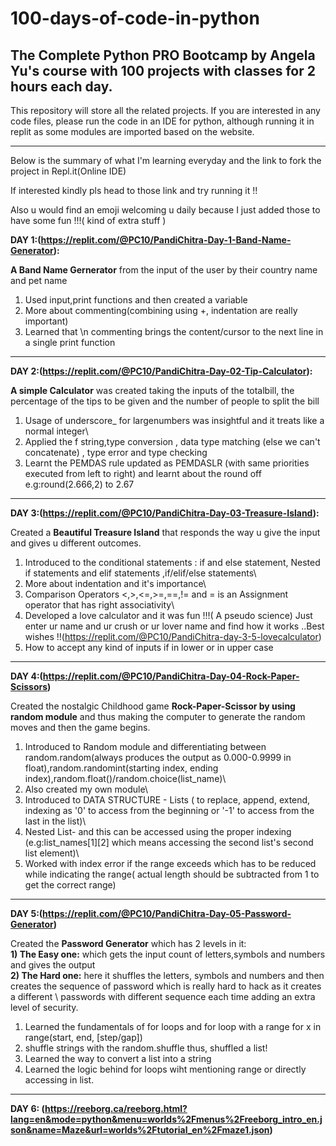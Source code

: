# 100-days-of-code-in-python
The Complete Python PRO Bootcamp by Angela Yu's course with 100 projects with classes for 2 hours each day.
-----------------------------------------------------------------------------------------------------------------------------------------------------------------------------------
This repository will store all the related projects. If you are interested in any code files, please run the code in an IDE for python, although running it in replit as some modules are imported based on the website.
___________________________________________________________________________________________________________________________________________________________________________________
Below is the summary of what I'm learning everyday and the link to fork the project in Repl.it(Online IDE)

If interested kindly pls head to those link and try running it !! 

Also u would find an emoji welcoming u daily because I just added those to have some fun !!!( kind of extra stuff )

**DAY 1:(https://replit.com/@PC10/PandiChitra-Day-1-Band-Name-Generator):**

**A Band Name Gernerator** from the input of the user by their country name and pet name
1) Used input,print functions and then created a variable
2) More about commenting(combining using +, indentation are really important)
3) Learned that \n commenting brings the content/cursor to the next line in a single print function
_________________________________________________________________________________________________________________________________________________________________________________
**DAY 2:(https://replit.com/@PC10/PandiChitra-Day-02-Tip-Calculator):**
 
**A simple Calculator** was created taking the inputs of the totalbill, the percentage of the tips to be given and the number of people to split the bill
 
1) Usage of underscore_ for largenumbers was insightful and it treats like a normal integer\
2) Applied the f string,type conversion , data type matching (else we can't concatenate) , type error and type checking<br/>
3) Learnt the PEMDAS rule updated as PEMDASLR (with same priorities executed from left to right) and learnt about the round off e.g:round(2.666,2) to 2.67
_________________________________________________________________________________________________________________________________________________________________________________ 
 **DAY 3:(https://replit.com/@PC10/PandiChitra-Day-03-Treasure-Island):**
 
Created a **Beautiful Treasure Island** that responds  the way u give the input and gives u different outcomes.
 
1) Introduced to the conditional statements : if and else statement, Nested if statements and elif statements ,if/elif/else statements\
2) More about indentation and it's importance\
3) Comparison Operators <,>,<=,>=,==,!= and = is an Assignment operator that has right associativity\
4) Developed a love calculator and it was fun !!!( A pseudo science)
  Just enter ur name and ur crush or ur lover name and find how it works ..Best wishes !!(https://replit.com/@PC10/PandiChitra-day-3-5-lovecalculator)
5) How to accept any kind of inputs if in lower or in upper case
_________________________________________________________________________________________________________________________________________________________________________________
 **DAY 4:(https://replit.com/@PC10/PandiChitra-Day-04-Rock-Paper-Scissors)**
 
 Created the nostalgic Childhood game **Rock-Paper-Scissor by using random module** and thus making the computer to generate the random moves and then the game begins.
 
1) Introduced to Random module and differentiating between random.random(always produces the output as 0.000-0.9999 in float),random.randomint(starting index, ending         index),random.float()/random.choice(list_name)\
2) Also created my own module\
3) Introduced to DATA STRUCTURE - Lists ( to replace, append, extend, indexing as '0' to access from the beginning or '-1' to access from the last in the list)\
4) Nested List- and this can be accessed using the proper indexing (e.g:list_names[1][2] which means accessing the second list's second list element)\
5) Worked with index error if the range exceeds which has to be reduced while indicating the range( actual length should be subtracted from 1 to get the correct range)
_________________________________________________________________________________________________________________________________________________________________________________
**DAY 5:(https://replit.com/@PC10/PandiChitra-Day-05-Password-Generator)**

Created the **Password Generator** which has 2 levels in it:\
**1) The Easy one:** which gets the input count of letters,symbols and numbers and gives the output \
**2) The Hard one:** here it shuffles the letters, symbols and numbers and then creates the sequence of password which is really hard to hack as it creates a different \                         passwords with different sequence each time adding an extra level of security.
1) Learned the fundamentals of for loops and for loop with a range for x in range(start, end, [step/gap])
2) shuffle strings with the random.shuffle thus, shuffled a list!
3) Learned the way to convert a list into a string 
4) Learned the logic behind for loops  wiht mentioning range or directly accessing in list.
______________________________________________________________________________________________________________________________________________________________________________
**DAY 6: (https://reeborg.ca/reeborg.html?lang=en&mode=python&menu=worlds%2Fmenus%2Freeborg_intro_en.json&name=Maze&url=worlds%2Ftutorial_en%2Fmaze1.json)**
